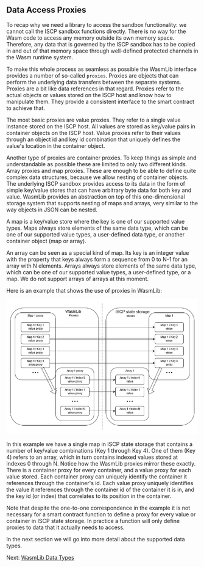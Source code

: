 ## Data Access Proxies

To recap why we need a library to access the sandbox functionality: we cannot call the
ISCP sandbox functions directly. There is no way for the Wasm code to access any memory
outside its own memory space. Therefore, any data that is governed by the ISCP sandbox has
to be copied in and out of that memory space through well-defined protected channels in
the Wasm runtime system.

To make this whole process as seamless as possible the WasmLib interface provides a number
of so-called `proxies`. Proxies are objects that can perform the underlying data transfers
between the separate systems. Proxies are a bit like data references in that regard.
Proxies refer to the actual objects or values stored on the ISCP host and know how to
manipulate them. They provide a consistent interface to the smart contract to achieve
that.

The most basic proxies are value proxies. They refer to a single value instance stored on
the ISCP host. All values are stored as key/value pairs in container objects on the ISCP
host. Value proxies refer to their values through an object id and key id combination that
uniquely defines the value's location in the container object.

Another type of proxies are container proxies. To keep things as simple and understandable
as possible these are limited to only two different kinds. Array proxies and map proxies.
These are enough to be able to define quite complex data structures, because we allow
nesting of container objects. The underlying ISCP sandbox provides access to its data in
the form of simple key/value stores that can have arbitrary byte data for both key and
value. WasmLib provides an abstraction on top of this one-dimensional storage system that
supports nesting of maps and arrays, very similar to the way objects in JSON can be
nested.

A map is a key/value store where the key is one of our supported value types. Maps always
store elements of the same data type, which can be one of our supported value types, a
user-defined data type, or another container object
(map or array).

An array can be seen as a special kind of map. Its key is an integer value with the
property that keys always form a sequence from 0 to N-1 for an array with N elements.
Arrays always store elements of the same data type, which can be one of our supported
value types, a user-defined type, or a map. We do not support arrays of arrays at this
moment.

Here is an example that shows the use of proxies in WasmLib:

![Proxies image](img/Proxies.png)

In this example we have a single map in ISCP state storage that contains a number of
key/value combinations (Key 1 through Key 4). One of them (Key 4)
refers to an array, which in turn contains indexed values stored at indexes 0 through N.
Notice how the WasmLib proxies mirror these exactly. There is a container proxy for every
container, and a value proxy for each value stored. Each container proxy can uniquely
identify the container it references through the container's id. Each value proxy uniquely
identifies the value it references through the container id of the container it is in, and
the key id (or index)
that correlates to its position in the container.

Note that despite the one-to-one correspondence in the example it is not necessary for a
smart contract function to define a proxy for every value or container in ISCP state
storage. In practice a function will only define proxies to data that it actually needs to
access.

In the next section we will go into more detail about the supported data types.

Next: [WasmLib Data Types](types.md)
